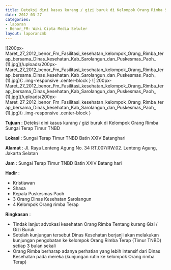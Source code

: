 ```yaml
---
title: Deteksi dini kasus kurang / gizi buruk di Kelompok Orang Rimba Sungai Terap Timur TNBD
date: 2012-03-27
categories:
- laporan
- Benor_FM- Wiki Cipta Media Seluler 
layout: laporancmb
---
```


![200px-Maret_27_2012_benor_Fm_Fasilitasi_kesehatan_kelompok_Orang_Rimba_terap_bersama_Dinas_kesehatan_Kab_Sarolangun_dan_Puskesmas_Paoh_ (1).jpg](/uploads/200px-Maret_27_2012_benor_Fm_Fasilitasi_kesehatan_kelompok_Orang_Rimba_terap_bersama_Dinas_kesehatan_Kab_Sarolangun_dan_Puskesmas_Paoh_ (1).jpg){: .img-responsive .center-block }
![ 200px-Maret_27_2012_benor_Fm_Fasilitasi_kesehatan_kelompok_Orang_Rimba_terap_bersama_Dinas_kesehatan_Kab_Sarolangun_dan_Puskesmas_Paoh_ (1).jpg](/uploads/200px-Maret_27_2012_benor_Fm_Fasilitasi_kesehatan_kelompok_Orang_Rimba_terap_bersama_Dinas_kesehatan_Kab_Sarolangun_dan_Puskesmas_Paoh_ (1).jpg){: .img-responsive .center-block }

**Tujuan** : Deteksi dini kasus kurang / gizi buruk di Kelompok Orang Rimba Sungai Terap Timur TNBD

**Lokasi** : Sungai Terap Timur TNBD Batin XXIV Batanghari

**Alamat** : Jl. Raya Lenteng Agung No. 34 RT.007/RW.02. Lenteng Agung, Jakarta Selatan

**Jam** : Sungai Terap Timur TNBD Batin XXIV Batang hari

**Hadir** : 
* Kristiawan
* Shasa
* Kepala Puskesmas Paoh
* 3 Orang Dinas Kesehatan Sarolangun
* 4 Kelompok Orang rimba Terap

**Ringkasan** : 
* Tindak lanjut advokasi kesehatan Orang Rimba Tentang kurang Gizi / Gizi Buruk
* Setelah kunjungan tersebut Dinas Kesehatan berjanji akan melakukan kunjungan pengobatan ke kelompok Orang Rimba Terap (Timur TNBD) setiap 3 bulan sekali
* Orang Rimba berharap adanya perhatian yang lebih intensif dari Dinas Kesehatan pada mereka (kunjungan rutin ke kelompok Orang rimba Terap)


